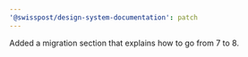 ```yaml
---
'@swisspost/design-system-documentation': patch
---
```


Added a migration section that explains how to go from 7 to 8.
